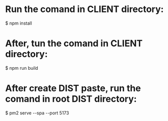 # Run the comand in CLIENT directory:

$ npm install

# After, tun the comand in CLIENT directory:

$ npm run build

# After create DIST paste, run the comand in root DIST directory: 

$ pm2 serve --spa --port 5173